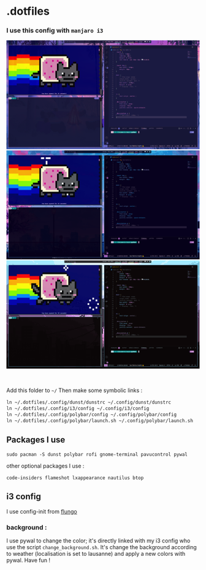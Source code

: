 # .dotfiles

### I use this config with `manjaro i3`

![Screen](./images/1.png)
![Screen](./images/2.png)
![Screen](./images/3.png)

<br/>

Add this folder to `~/`
Then make some symbolic links :

```
ln ~/.dotfiles/.config/dunst/dunstrc ~/.config/dunst/dunstrc
ln ~/.dotfiles/.config/i3/config ~/.config/i3/config
ln ~/.dotfiles/.config/polybar/config ~/.config/polybar/config
ln ~/.dotfiles/.config/polybar/launch.sh ~/.config/polybar/launch.sh
```

## Packages I use

```
sudo pacman -S dunst polybar rofi gnome-terminal pavucontrol pywal
```

other optional packages I use :

```
code-insiders flameshot lxappearance nautilus btop
```

## i3 config

I use config-init from [flungo](https://github.com/flungo/i3-config.d)

### background :

I use pywal to change the color; it's directly linked with my i3 config who use the script `change_background.sh`.
It's change the background according to weather (localisation is set to lausanne) and apply a new colors with pywal. Have fun !
